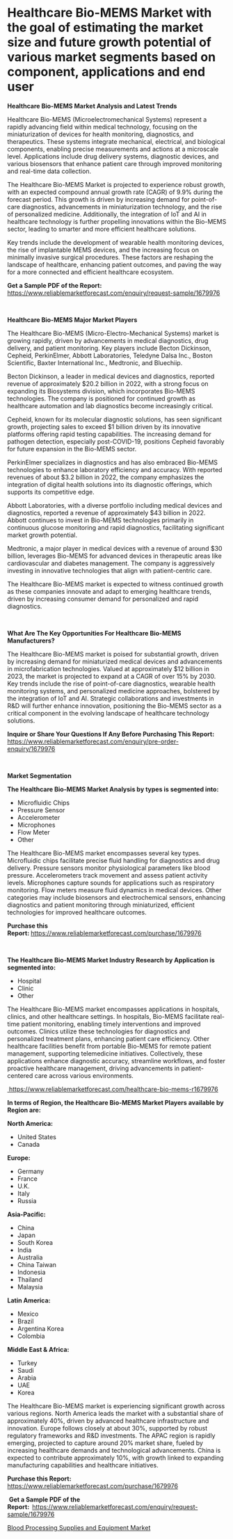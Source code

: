 <p><h1>Healthcare Bio-MEMS Market with the goal of estimating the market size and future growth potential of various market segments based on component, applications and end user</h1></p><p><strong>Healthcare Bio-MEMS Market Analysis and Latest Trends</strong></p>
<p><p>Healthcare Bio-MEMS (Microelectromechanical Systems) represent a rapidly advancing field within medical technology, focusing on the miniaturization of devices for health monitoring, diagnostics, and therapeutics. These systems integrate mechanical, electrical, and biological components, enabling precise measurements and actions at a microscale level. Applications include drug delivery systems, diagnostic devices, and various biosensors that enhance patient care through improved monitoring and real-time data collection.</p><p>The Healthcare Bio-MEMS Market is projected to experience robust growth, with an expected compound annual growth rate (CAGR) of 9.9% during the forecast period. This growth is driven by increasing demand for point-of-care diagnostics, advancements in miniaturization technology, and the rise of personalized medicine. Additionally, the integration of IoT and AI in healthcare technology is further propelling innovations within the Bio-MEMS sector, leading to smarter and more efficient healthcare solutions.</p><p>Key trends include the development of wearable health monitoring devices, the rise of implantable MEMS devices, and the increasing focus on minimally invasive surgical procedures. These factors are reshaping the landscape of healthcare, enhancing patient outcomes, and paving the way for a more connected and efficient healthcare ecosystem.</p></p>
<p><strong>Get a Sample PDF of the Report:&nbsp;</strong> <a href="https://www.reliablemarketforecast.com/enquiry/request-sample/1679976?utm_campaign=1743&utm_medium=2&utm_source=Github&utm_content=ia&utm_term=28122024&utm_id=healthcare-bio-mems">https://www.reliablemarketforecast.com/enquiry/request-sample/1679976</a></p>
<p>&nbsp;</p>
<p><strong>Healthcare Bio-MEMS Major Market Players</strong></p>
<p><p>The Healthcare Bio-MEMS (Micro-Electro-Mechanical Systems) market is growing rapidly, driven by advancements in medical diagnostics, drug delivery, and patient monitoring. Key players include Becton Dickinson, Cepheid, PerkinElmer, Abbott Laboratories, Teledyne Dalsa Inc., Boston Scientific, Baxter International Inc., Medtronic, and Bluechiip. </p><p>Becton Dickinson, a leader in medical devices and diagnostics, reported revenue of approximately $20.2 billion in 2022, with a strong focus on expanding its Biosystems division, which incorporates Bio-MEMS technologies. The company is positioned for continued growth as healthcare automation and lab diagnostics become increasingly critical.</p><p>Cepheid, known for its molecular diagnostic solutions, has seen significant growth, projecting sales to exceed $1 billion driven by its innovative platforms offering rapid testing capabilities. The increasing demand for pathogen detection, especially post-COVID-19, positions Cepheid favorably for future expansion in the Bio-MEMS sector.</p><p>PerkinElmer specializes in diagnostics and has also embraced Bio-MEMS technologies to enhance laboratory efficiency and accuracy. With reported revenues of about $3.2 billion in 2022, the company emphasizes the integration of digital health solutions into its diagnostic offerings, which supports its competitive edge.</p><p>Abbott Laboratories, with a diverse portfolio including medical devices and diagnostics, reported a revenue of approximately $43 billion in 2022. Abbott continues to invest in Bio-MEMS technologies primarily in continuous glucose monitoring and rapid diagnostics, facilitating significant market growth potential.</p><p>Medtronic, a major player in medical devices with a revenue of around $30 billion, leverages Bio-MEMS for advanced devices in therapeutic areas like cardiovascular and diabetes management. The company is aggressively investing in innovative technologies that align with patient-centric care.</p><p>The Healthcare Bio-MEMS market is expected to witness continued growth as these companies innovate and adapt to emerging healthcare trends, driven by increasing consumer demand for personalized and rapid diagnostics.</p></p>
<p>&nbsp;</p>
<p><strong>What Are The Key Opportunities For Healthcare Bio-MEMS Manufacturers?</strong></p>
<p><p>The Healthcare Bio-MEMS market is poised for substantial growth, driven by increasing demand for miniaturized medical devices and advancements in microfabrication technologies. Valued at approximately $12 billion in 2023, the market is projected to expand at a CAGR of over 15% by 2030. Key trends include the rise of point-of-care diagnostics, wearable health monitoring systems, and personalized medicine approaches, bolstered by the integration of IoT and AI. Strategic collaborations and investments in R&D will further enhance innovation, positioning the Bio-MEMS sector as a critical component in the evolving landscape of healthcare technology solutions.</p></p>
<p><strong>Inquire or Share Your Questions If Any Before Purchasing This Report:</strong> <a href="https://www.reliablemarketforecast.com/enquiry/pre-order-enquiry/1679976?utm_campaign=1743&utm_medium=2&utm_source=Github&utm_content=ia&utm_term=28122024&utm_id=healthcare-bio-mems">https://www.reliablemarketforecast.com/enquiry/pre-order-enquiry/1679976</a></p>
<p>&nbsp;</p>
<p><strong>Market Segmentation</strong></p>
<p><strong>The Healthcare Bio-MEMS Market Analysis by types is segmented into:</strong></p>
<p><ul><li>Microfluidic Chips</li><li>Pressure Sensor</li><li>Accelerometer</li><li>Microphones</li><li>Flow Meter</li><li>Other</li></ul></p>
<p><p>The Healthcare Bio-MEMS market encompasses several key types. Microfluidic chips facilitate precise fluid handling for diagnostics and drug delivery. Pressure sensors monitor physiological parameters like blood pressure. Accelerometers track movement and assess patient activity levels. Microphones capture sounds for applications such as respiratory monitoring. Flow meters measure fluid dynamics in medical devices. Other categories may include biosensors and electrochemical sensors, enhancing diagnostics and patient monitoring through miniaturized, efficient technologies for improved healthcare outcomes.</p></p>
<p><strong>Purchase this Report:&nbsp;</strong><a href="https://www.reliablemarketforecast.com/purchase/1679976?utm_campaign=1743&utm_medium=2&utm_source=Github&utm_content=ia&utm_term=28122024&utm_id=healthcare-bio-mems">https://www.reliablemarketforecast.com/purchase/1679976</a></p>
<p>&nbsp;</p>
<p><strong>The Healthcare Bio-MEMS Market Industry Research by Application is segmented into:</strong></p>
<p><ul><li>Hospital</li><li>Clinic</li><li>Other</li></ul></p>
<p><p>The Healthcare Bio-MEMS market encompasses applications in hospitals, clinics, and other healthcare settings. In hospitals, Bio-MEMS facilitate real-time patient monitoring, enabling timely interventions and improved outcomes. Clinics utilize these technologies for diagnostics and personalized treatment plans, enhancing patient care efficiency. Other healthcare facilities benefit from portable Bio-MEMS for remote patient management, supporting telemedicine initiatives. Collectively, these applications enhance diagnostic accuracy, streamline workflows, and foster proactive healthcare management, driving advancements in patient-centered care across various environments.</p></p>
<p><a href="https://www.reliablemarketforecast.com/healthcare-bio-mems-r1679976?utm_campaign=1743&utm_medium=2&utm_source=Github&utm_content=ia&utm_term=28122024&utm_id=healthcare-bio-mems">&nbsp;https://www.reliablemarketforecast.com/healthcare-bio-mems-r1679976</a></p>
<p><strong>In terms of Region, the Healthcare Bio-MEMS Market Players available by Region are:</strong></p>
<p>
    <p> <strong> North America: </strong>
        <ul>
            <li>United States</li>
            <li>Canada</li>
        </ul>
        </p> 
    <p> <strong> Europe: </strong>
        <ul>
            <li>Germany</li>
            <li>France</li>
            <li>U.K.</li>
            <li>Italy</li>
            <li>Russia</li>
        </ul>
        </p> 
    <p> <strong> Asia-Pacific: </strong>
        <ul>
            <li>China</li>
            <li>Japan</li>
            <li>South Korea</li>
            <li>India</li>
            <li>Australia</li>
            <li>China Taiwan</li>
            <li>Indonesia</li>
            <li>Thailand</li>
            <li>Malaysia</li>
        </ul>
        </p> 
    <p> <strong> Latin America: </strong>
        <ul>
            <li>Mexico</li>
            <li>Brazil</li>
            <li>Argentina Korea</li>
            <li>Colombia</li>
        </ul>
        </p> 
    <p> <strong> Middle East & Africa: </strong>
        <ul>
            <li>Turkey</li>
            <li>Saudi</li>
            <li>Arabia</li>
            <li>UAE</li>
            <li>Korea</li>
        </ul>
    </p>
    </p>
<p><p>The Healthcare Bio-MEMS market is experiencing significant growth across various regions. North America leads the market with a substantial share of approximately 40%, driven by advanced healthcare infrastructure and innovation. Europe follows closely at about 30%, supported by robust regulatory frameworks and R&D investments. The APAC region is rapidly emerging, projected to capture around 20% market share, fueled by increasing healthcare demands and technological advancements. China is expected to contribute approximately 10%, with growth linked to expanding manufacturing capabilities and healthcare initiatives.</p></p>
<p><strong>Purchase this Report: </strong><a href="https://www.reliablemarketforecast.com/purchase/1679976?utm_campaign=1743&utm_medium=2&utm_source=Github&utm_content=ia&utm_term=28122024&utm_id=healthcare-bio-mems">https://www.reliablemarketforecast.com/purchase/1679976</a></p>
<p>&nbsp;<strong>Get a Sample PDF of the Report:&nbsp;&nbsp;</strong><a href="https://www.reliablemarketforecast.com/enquiry/request-sample/1679976?utm_campaign=1743&utm_medium=2&utm_source=Github&utm_content=ia&utm_term=28122024&utm_id=healthcare-bio-mems">https://www.reliablemarketforecast.com/enquiry/request-sample/1679976</a></p>
<p><strong></strong></p>
<p><p><a href="https://github.com/mookiesville/Market-Research-Report-List-1/blob/main/blood-processing-supplies-and-equipment-market.md?utm_campaign=1743&utm_medium=2&utm_source=Github&utm_content=ia&utm_term=28122024&utm_id=healthcare-bio-mems">Blood Processing Supplies and Equipment Market</a></p></p>